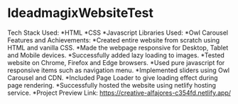 ﻿# IdeadmagixWebsiteTest
Tech Stack Used:
*HTML
*CSS
*Javascript
Libraries Used:
*Owl Carousel
Features and Achievements:
*Created entire website from scratch using HTML and vanilla CSS.
*Made the webpage responsive for Desktop, Tablet and Mobile devices.
*Successfully added lazy loading to images.
*Tested website on Chrome, Firefox and Edge browsers.
*Used pure javascript for responsive items such as navigation menu.
*Implemented sliders using Owl Carousel and CDN.
*Included Page Loader to give loading effect during page rendering.
*Successfully hosted the website using netlify hosting service.
*Project Preview Link:
https://creative-alfajores-c354fd.netlify.app/
